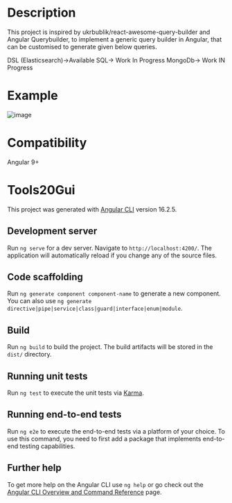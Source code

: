 # Description

This project is inspired by ukrbublik/react-awesome-query-builder and Angular Querybuilder, to implement a generic query builder in Angular, that can be customised to generate given below queries.

DSL (Elasticsearch)->Available
SQL-> Work In Progress
MongoDb-> Work IN Progress

# Example
![image](https://github.com/HemKandpal/Universal-Querybuilder-Angular/assets/131157188/58ada720-2375-41a2-bf17-b6177de5a1df)


# Compatibility

Angular 9+

# Tools20Gui

This project was generated with [Angular CLI](https://github.com/angular/angular-cli) version 16.2.5.

## Development server

Run `ng serve` for a dev server. Navigate to `http://localhost:4200/`. The application will automatically reload if you change any of the source files.

## Code scaffolding

Run `ng generate component component-name` to generate a new component. You can also use `ng generate directive|pipe|service|class|guard|interface|enum|module`.

## Build

Run `ng build` to build the project. The build artifacts will be stored in the `dist/` directory.

## Running unit tests

Run `ng test` to execute the unit tests via [Karma](https://karma-runner.github.io).

## Running end-to-end tests

Run `ng e2e` to execute the end-to-end tests via a platform of your choice. To use this command, you need to first add a package that implements end-to-end testing capabilities.

## Further help

To get more help on the Angular CLI use `ng help` or go check out the [Angular CLI Overview and Command Reference](https://angular.io/cli) page.


